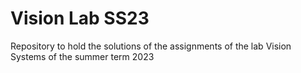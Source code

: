 # Vision Lab SS23
Repository to hold the solutions of the assignments of the lab Vision Systems of the summer term 2023
